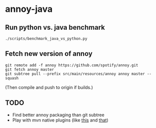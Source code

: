 # annoy-java

## Run python vs. java benchmark
```
./scripts/benchmark_java_vs_python.py
```

## Fetch new version of annoy
```
git remote add -f annoy https://github.com/spotify/annoy.git
git fetch annoy master
git subtree pull --prefix src/main/resources/annoy annoy master --squash
```
(Then compile and push to origin if builds.)

## TODO
* Find better annoy packaging than git subtree
* Play with mvn native plugins (like [this](http://maven-nar.github.io/) and [that](http://www.mojohaus.org/maven-native/native-maven-plugin/))
